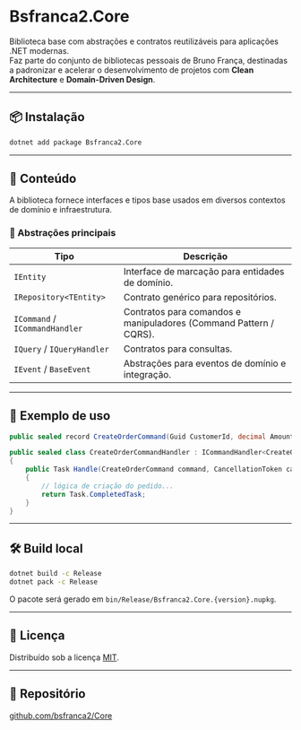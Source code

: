 # Bsfranca2.Core

Biblioteca base com abstrações e contratos reutilizáveis para aplicações .NET modernas.  
Faz parte do conjunto de bibliotecas pessoais de Bruno França, destinadas a padronizar e acelerar o desenvolvimento de projetos com **Clean Architecture** e **Domain-Driven Design**.

---

## 📦 Instalação

```bash
dotnet add package Bsfranca2.Core
```

---

## 🧱 Conteúdo

A biblioteca fornece interfaces e tipos base usados em diversos contextos de domínio e infraestrutura.

### 🧩 Abstrações principais

| Tipo | Descrição |
|------|------------|
| `IEntity` | Interface de marcação para entidades de domínio. |
| `IRepository<TEntity>` | Contrato genérico para repositórios. |
| `ICommand` / `ICommandHandler` | Contratos para comandos e manipuladores (Command Pattern / CQRS). |
| `IQuery` / `IQueryHandler` | Contratos para consultas. |
| `IEvent` / `BaseEvent` | Abstrações para eventos de domínio e integração. |

---

## 🧠 Exemplo de uso

```csharp
public sealed record CreateOrderCommand(Guid CustomerId, decimal Amount) : ICommand;

public sealed class CreateOrderCommandHandler : ICommandHandler<CreateOrderCommand>
{
    public Task Handle(CreateOrderCommand command, CancellationToken cancellationToken)
    {
        // lógica de criação do pedido...
        return Task.CompletedTask;
    }
}
```

---

## 🛠️ Build local

```bash
dotnet build -c Release
dotnet pack -c Release
```

O pacote será gerado em `bin/Release/Bsfranca2.Core.{version}.nupkg`.

---

## 📄 Licença

Distribuído sob a licença [MIT](https://opensource.org/licenses/MIT).

---

## 🔗 Repositório

[github.com/bsfranca2/Core](https://github.com/bsfranca2/Core)
